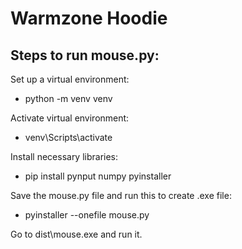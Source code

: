 # Warmzone Hoodie

## Steps to run mouse.py:
Set up a virtual environment:
- python -m venv venv

Activate virtual environment:
- venv\Scripts\activate

Install necessary libraries:
- pip install pynput numpy pyinstaller
  
Save the mouse.py file and run this to create .exe file:
- pyinstaller --onefile mouse.py
  
Go to dist\mouse.exe and run it.
